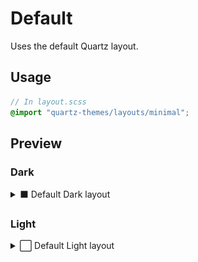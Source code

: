 # Default

Uses the default Quartz layout.

## Usage

```scss
// In layout.scss
@import "quartz-themes/layouts/minimal";
```

## Preview

### Dark

<details>
<summary>⬛ Default Dark layout</summary>
<img src="preview-dark.png" alt="Preview of Default Dark layout"/>
</details>

### Light

<details>
<summary>⬜ Default Light layout</summary>
<img src="preview-light.png" alt="Preview of Default Light layout"/>
</details>
